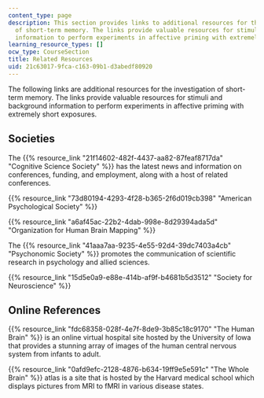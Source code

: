 ```yaml
---
content_type: page
description: This section provides links to additional resources for the investigation
  of short-term memory. The links provide valuable resources for stimuli and background
  information to perform experiments in affective priming with extremely short exposures.
learning_resource_types: []
ocw_type: CourseSection
title: Related Resources
uid: 21c63017-9fca-c163-09b1-d3abedf80920
---
```


The following links are additional resources for the investigation of short-term memory. The links provide valuable resources for stimuli and background information to perform experiments in affective priming with extremely short exposures.

Societies
---------

The {{% resource_link "21f14602-482f-4437-aa82-87feaf8717da" "Cognitive Science Society" %}} has the latest news and information on conferences, funding, and employment, along with a host of related conferences.

{{% resource_link "73d80194-4293-4f28-b365-2f6d019cb398" "American Psychological Society" %}}

{{% resource_link "a6af45ac-22b2-4dab-998e-8d29394ada5d" "Organization for Human Brain Mapping" %}}

The {{% resource_link "41aaa7aa-9235-4e55-92d4-39dc7403a4cb" "Psychonomic Society" %}} promotes the communication of scientific research in psychology and allied sciences.

{{% resource_link "15d5e0a9-e88e-414b-af9f-b4681b5d3512" "Society for Neuroscience" %}}

Online References
-----------------

{{% resource_link "fdc68358-028f-4e7f-8de9-3b85c18c9170" "The Human Brain" %}} is an online virtual hospital site hosted by the University of Iowa that provides a stunning array of images of the human central nervous system from infants to adult.

{{% resource_link "0afd9efc-2128-4876-b634-19ff9e5e591c" "The Whole Brain" %}} atlas is a site that is hosted by the Harvard medical school which displays pictures from MRI to fMRI in various disease states.